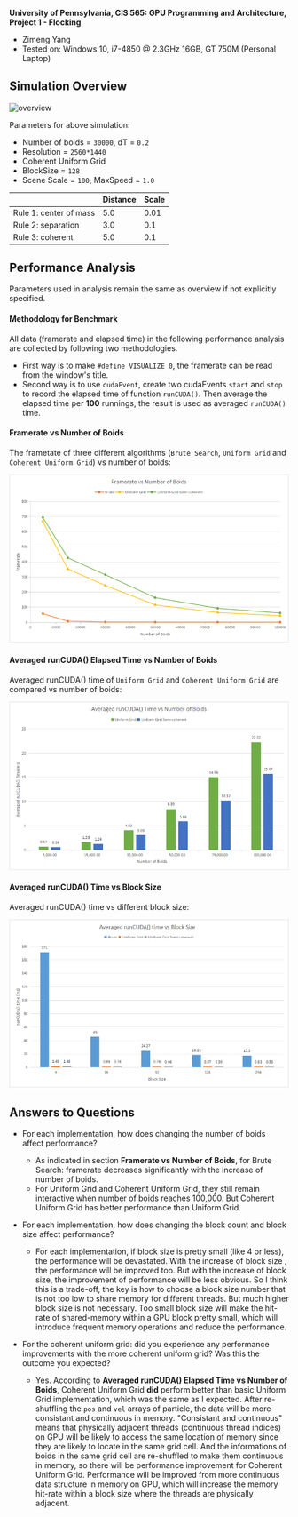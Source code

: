 **University of Pennsylvania, CIS 565: GPU Programming and Architecture,
Project 1 - Flocking**

* Zimeng Yang
* Tested on: Windows 10, i7-4850 @ 2.3GHz 16GB, GT 750M (Personal Laptop)

## Simulation Overview 

![overview](figures/overview.gif)

Parameters for above simulation:

* Number of boids = `30000`, dT = `0.2`
* Resolution = `2560*1440`
* Coherent Uniform Grid
* BlockSize = `128`
* Scene Scale = `100`, MaxSpeed = `1.0`

||Distance|Scale|
|----|----|----|
|Rule 1: center of mass|5.0|0.01|
|Rule 2: separation|3.0|0.1|
|Rule 3: coherent|5.0|0.1|

## Performance Analysis

Parameters used in analysis remain the same as overview if not explicitly specified.

#### Methodology for Benchmark

All data (framerate and elapsed time) in the following performance analysis are collected by following two methodologies.

* First way is to make `#define VISUALIZE 0`, the framerate can be read from the window's title.
* Second way is to use `cudaEvent`, create two cudaEvents `start` and `stop` to record the elapsed time of function `runCUDA()`. Then average the elapsed time per **100** runnings, the result is used as averaged `runCUDA()` time. 

#### Framerate vs Number of Boids

The frametate of three different algorithms (`Brute Search`, `Uniform Grid` and `Coherent Uniform Grid`) vs number of boids:

![framerate](figures/chart_framerate.png)

#### Averaged runCUDA() Elapsed Time vs Number of Boids

Averaged runCUDA() time of `Uniform Grid` and `Coherent Uniform Grid` are compared vs number of boids:

![runCUDA_comparison](figures/chart_comparison.png)

#### Averaged runCUDA() Time vs Block Size  
Averaged runCUDA() time vs different block size:

![blocksize_comparison](figures/chart_blocksize.png)

## Answers to Questions 
* For each implementation, how does changing the number of boids affect performance?
	* As indicated in section **Framerate vs Number of Boids**, for Brute Search: framerate decreases significantly with the increase of number of boids. 
	* For Uniform Grid and Coherent Uniform Grid, they still remain interactive when number of boids reaches 100,000. But Coherent Uniform Grid has better performance than Uniform Grid. 

* For each implementation, how does changing the block count and block size affect performance?
	* For each implementation, if block size is pretty small (like 4 or less), the performance will be devastated. With the increase of block size , the performance will be improved too. But with the increase of block size, the improvement of performance will be less obvious. So I think this is a trade-off, the key is how to choose a block size number that is not too low to share memory for different threads. But much higher block size is not necessary. Too small block size will make the hit-rate of shared-memory within a GPU block pretty small, which will introduce frequent memory operations and reduce the performance. 

* For the coherent uniform grid: did you experience any performance improvements with the more coherent uniform grid? Was this the outcome you expected?
	* Yes. According to **Averaged runCUDA() Elapsed Time vs Number of Boids**, Coherent Uniform Grid **did** perform better than basic Uniform Grid implementation, which was the same as I expected. After re-shuffling the `pos` and `vel` arrays of particle, the data will be more consistant and continuous in memory. "Consistant and continuous" means that physically adjacent threads (continuous thread indices) on GPU will be likely to access the same location of memory since they are likely to locate in the same grid cell. And the informations of boids in the same grid cell are re-shuffled to make them continuous in memory, so there will be performance improvement for Coherent Uniform Grid. Performance will be improved from more continuous data structure in memory on GPU, which will increase the memory hit-rate within a block size where the threads are physically adjacent.

	
